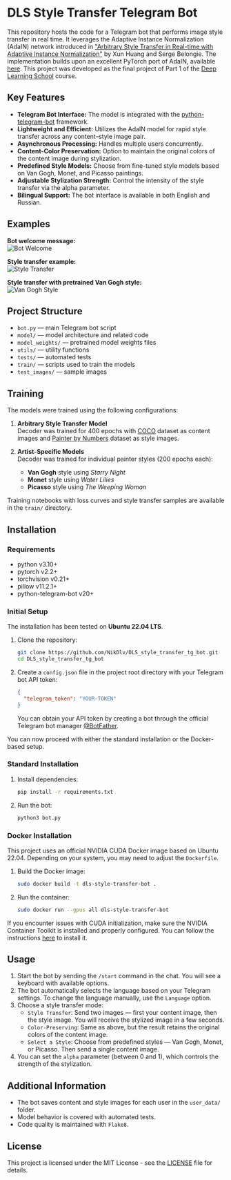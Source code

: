 # DLS Style Transfer Telegram Bot

This repository hosts the code for a Telegram bot that performs image style transfer in real time. It leverages the Adaptive Instance Normalization (AdaIN) network introduced in ["Arbitrary Style Transfer in Real-time with Adaptive Instance Normalization"](https://arxiv.org/abs/1703.06868) by Xun Huang and Serge Belongie. The implementation builds upon an excellent PyTorch port of AdaIN, available [here](https://github.com/naoto0804/pytorch-AdaIN?tab=readme-ov-file). This project was developed as the final project of Part 1 of the [Deep Learning School](https://dls.samcs.ru/) course.

## Key Features
- **Telegram Bot Interface:** The model is integrated with the [python-telegram-bot](https://python-telegram-bot.org/) framework.
- **Lightweight and Efficient:** Utilizes the AdaIN model for rapid style transfer across any content–style image pair.
- **Asynchronous Processing:** Handles multiple users concurrently.
- **Content-Color Preservation:** Option to maintain the original colors of the content image during stylization.
- **Predefined Style Models:** Choose from fine-tuned style models based on Van Gogh, Monet, and Picasso paintings.
- **Adjustable Stylization Strength:** Control the intensity of the style transfer via the alpha parameter.
- **Bilingual Support:** The bot interface is available in both English and Russian.

## Examples

**Bot welcome message:**  
![Bot Welcome](test_images/bot_interface.png)

**Style transfer example:**  
![Style Transfer](test_images/bot_transfer.png)

**Style transfer with pretrained Van Gogh style:**  
![Van Gogh Style](test_images/bot_van_gogh.png)
## Project Structure

- `bot.py` — main Telegram bot script  
- `model/` — model architecture and related code  
- `model_weights/` — pretrained model weights files  
- `utils/` — utility functions  
- `tests/` — automated tests  
- `train/` — scripts used to train the models
- `test_images/` — sample images   

## Training

The models were trained using the following configurations:

1. **Arbitrary Style Transfer Model**  
   Decoder was trained for 400 epochs with [COCO](https://cocodataset.org/#home) dataset as content images and [Painter by Numbers](https://www.kaggle.com/c/painter-by-numbers/data) dataset as style images.

2. **Artist-Specific Models**  
   Decoder was trained for individual painter styles (200 epochs each):
   - **Van Gogh** style using *Starry Night*
   - **Monet** style using *Water Lilies*
   - **Picasso** style using *The Weeping Woman*

Training notebooks with loss curves and style transfer samples are available in the `train/` directory.

## Installation 
### Requirements
- python v3.10+
- pytorch v2.2+
- torchvision v0.21+
- pillow v11.2.1+
- python-telegram-bot v20+

### Initial Setup
The installation has been tested on **Ubuntu 22.04 LTS**.
1. Clone the repository:
   ```bash
   git clone https://github.com/NikDlv/DLS_style_transfer_tg_bot.git
   cd DLS_style_transfer_tg_bot
   ```

2. Create a `config.json` file in the project root directory with your Telegram bot API token:
   ```json
   {
     "telegram_token": "YOUR-TOKEN"
   }
   ```
   You can obtain your API token by creating a bot through the official Telegram bot manager [@BotFather](https://t.me/BotFather).

You can now proceed with either the standard installation or the Docker-based setup.
### Standard Installation

1. Install dependencies:
   ```bash
   pip install -r requirements.txt
   ```

2. Run the bot:
   ```bash
   python3 bot.py
   ```

### Docker Installation
This project uses an official NVIDIA CUDA Docker image based on Ubuntu 22.04. Depending on your system, you may need to adjust the `Dockerfile`.
1. Build the Docker image:
    ```bash
    sudo docker build -t dls-style-transfer-bot .
    ```

2. Run the container:
    ```bash
    sudo docker run --gpus all dls-style-transfer-bot
    ```
If you encounter issues with CUDA initialization, make sure the NVIDIA Container Toolkit is installed and properly configured. You can follow the instructions [here](https://docs.nvidia.com/metropolis/deepstream/dev-guide/text/DS_on_WSL2.html?_gl=1*8gi53*_gcl_au*OTA4NDA4NTYxLjE3MTEzMzAwMTI.#install-docker-engine-and-dependencies-inside-ubuntu) to install it.
## Usage
1. Start the bot by sending the `/start` command in the chat. You will see a keyboard with available options.
2. The bot automatically selects the language based on your Telegram settings. To change the language manually, use the `Language` option.
3. Choose a style transfer mode:
    - `Style Transfer`: Send two images — first your content image, then the style image. You will receive the stylized image in a few seconds.
    - `Color-Preserving`: Same as above, but the result retains the original colors of the content image.
    - `Select a Style`: Choose from predefined styles — Van Gogh, Monet, or Picasso. Then send a single content image.
4. You can set the `alpha` parameter (between 0 and 1), which controls the strength of the stylization.

## Additional Information

- The bot saves content and style images for each user in the `user_data/` folder.  
- Model behavior is covered with automated tests.
- Code quality is maintained with `Flake8`.

## License

This project is licensed under the MIT License - see the [LICENSE](LICENSE) file for details.
